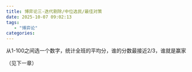 ```yaml
---
title: 博弈论三-迭代剔除/中位选民/最佳对策
date: 2025-10-07 09:02:13
tags: 
   - "博弈论"
categories:
---
```





从1-100之间选一个数字，统计全班的平均分，谁的分数最接近2/3，谁就是赢家

（见下一章）